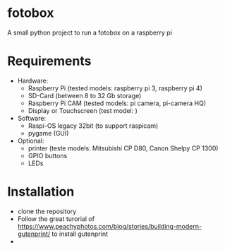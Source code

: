 # fotobox
A small python project to run a fotobox on a raspberry pi

# Requirements
- Hardware:
  -    Raspberry Pi (tested models: raspberry pi 3, raspberry pi 4)
  -    SD-Card (between 8 to 32 Gb storage)
  -    Raspberry Pi CAM (tested models: pi camera, pi-camera HQ)
  -    Display or Touchscreen (test model: )
- Software:
  -   Raspi-OS legacy 32bit (to support raspicam)
  -   pygame (GUI)
- Optional:
  -   printer (teste models: Mitsubishi CP D80, Canon Shelpy CP 1300)
  -   GPIO buttons
  -   LEDs
 # Installation
 - clone the repository
 - Follow the great turorial of https://www.peachyphotos.com/blog/stories/building-modern-gutenprint/ to install gutenprint
 - 
 
